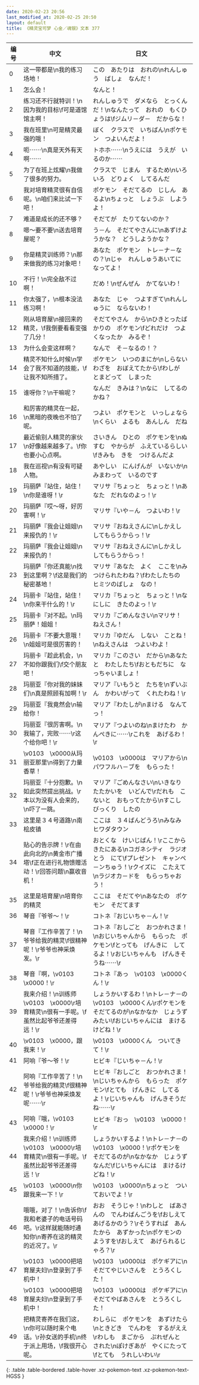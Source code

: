 ```yaml
---
date: 2020-02-23 20:56
last_modified_at: 2020-02-25 20:50
layout: default
title: 《精灵宝可梦 心金／魂银》文本 377
---
```

| 编号 | 中文 | 日文 |
| ---- | ---- | ---- |
| 0 | 这一带都是\n我的练习场地！ | この　あたりは　おれの\nれんしゅう　ばしょ　なんだ！ |
| 1 | 怎么会！ | なんと！ |
| 2 | 练习还不行就特训！\n因为我的目标\f可是道馆馆主啊！ | れんしゅうで　ダメなら　とっくんだ！\nなんたって　おれの　もくひょうは\fジムリ－ダ－　だからな！ |
| 3 | 我在班里\n可是精灵最强的哦！ | ぼく　クラスで　いちばん\nポケモン　つよいんだよ！ |
| 4 | 呃⋯⋯\n真是天外有天啊⋯⋯ | トホホ⋯⋯\nうえには　うえが　いるのか⋯⋯ |
| 5 | 为了在班上炫耀\n我做了很多的努力。 | クラスで　じまん　するため\nいろいろ　どりょく　してるんだ |
| 6 | 我对培育精灵很有自信呢。\n咱们来比试一下吧！ | ポケモン　そだてるの　じしん　あるよ\nちょっと　しょうぶ　しようよ！ |
| 7 | 难道是成长的还不够？ | そだてが　たりてないのか？ |
| 8 | 嗯～要不要\n送去培育屋呢？ | う－ん　そだてやさんに\nあずけようかな？　どうしようかな？ |
| 9 | 你是精灵训练师？\n那来做我的练习对象吧！ | あなた　ポケモン　トレ－ナ－なの？\nじゃ　れんしゅうあいてに　なってよ！ |
| 10 | 不行！\n完全敌不过啊！ | だめ！\nぜんぜん　かてないわ！ |
| 11 | 你太强了，\n根本没法练习啊！ | あなた　じゃ　つよすぎて\nれんしゅうに　ならないわ！ |
| 12 | 刚从培育屋\n接回来的精灵，\f我倒要看看变强了几分！ | そだてやさん　から\nひきとったばかりの　ポケモン\fどれだけ　つよくなったか　みるぞ！ |
| 13 | 为什么会变这样啊？ | なんで　そ－なるの！？ |
| 14 | 精灵不知什么时候\n学会了我不知道的技能，\f让我不知所措了。 | ポケモン　いつのまにか\nしらない　わざを　おぼえてたから\fわしが　とまどって　しまった |
| 15 | 谁呀你？\n干嘛呢？ | なんだ　きみは？\nなに　してるのかね？ |
| 16 | 和厉害的精灵在一起，\n黑暗的夜晚也不怕了呢。 | つよい　ポケモンと　いっしょなら\nくらい　よるも　あんしん　だね |
| 17 | 最近偷别人精灵的家伙\n好像越来越多了。\f你也要小心点啊。 | さいきん　ひとの　ポケモンを\nぬすむ　やからが　ふえているらしい\fきみも　きを　つけるんだよ |
| 18 | 我在巡视\n有没有可疑人物。 | あやしい　にんげんが　いないか\nみまわって　いるのです |
| 19 | 玛丽萨『站住，站住！\n你是谁呀！\r | マリサ『ちょっと　ちょっと！\nあなた　だれなのよっ！\r |
| 20 | 玛丽萨『哎～呀，好厉害啊！\r | マリサ『いや－ん　つよいわ！\r |
| 21 | 玛丽萨『我会让姐姐\n来报仇的！\r | マリサ『おねえさんに\nしかえし　してもらうからっ！\r |
| 22 | 玛丽萨『我会让姐姐\n来报仇的！ | マリサ『おねえさんに\nしかえし　してもらうからっ！ |
| 23 | 玛丽萨『你还真能\n找到这里啊？\f这是我们的秘密基地！ | マリサ『あなた　よく　ここを\nみつけられたわね？\fわたしたちの　ヒミツのばしょ　なの！ |
| 24 | 玛丽卡『站住，站住！\n你来干什么的！\r | マリカ『ちょっと　ちょっと！\nなにしに　きたのよっ！\r |
| 25 | 玛丽卡『对不起。\n玛丽萨！姐姐！ | マリカ『ごめんなさい\nマリサ！　ねえさん！ |
| 26 | 玛丽卡『不要大意哦！\n姐姐可是很厉害的！ | マリカ『ゆだん　しない　ことね！\nねえさんは　つよいわよ！ |
| 27 | 玛丽卡『趁此机会，\n不如你跟我们\f交个朋友吧！ | マリカ『このさい　だから\nあなたと　わたしたち\fおともだちに　なっちゃいましょ！ |
| 28 | 玛丽亚『你对我的妹妹们\n真是照顾有加啊！\r | マリア『いもうと　たちを\nずいぶん　かわいがって　くれたわね！\r |
| 29 | 玛丽亚『我竟然会\n输给你！ | マリア『わたしが\nまける　なんてっ！ |
| 30 | 玛丽亚『很厉害啊。\n我输了，完败⋯⋯\r这个给你吧！\r | マリア『つよいのね\nまけたわ　かんぺきに⋯⋯\rこれを　あげるわ！\r |
| 31 | \v0103　\x0000从玛丽亚那里\n得到了力量香草！ | \v0103　\x0000は　マリアから\nパワフルハ－ブを　もらった！ |
| 32 | 玛丽亚『十分抱歉。\n如此突然提出挑战。\r本以为没有人会来的，\n吓了一跳。 | マリア『ごめんなさい\nいきなり　たたかいを　いどんで\rだれも　こないと　おもってたから\nすこし　びっくり　したの |
| 33 | 这里是３４号道路\n南　桧皮镇 | ここは　３４ばんどうろ\nみなみ　ヒワダタウン |
| 34 | 贴心的告示牌！\r在由此向北的\n黄金市广播塔\f正在进行礼物馈赠活动！\r回答问题\n赢收音机！ | おとくな　けいじばん！\rここから　きたにある\nコガネシティ　ラジオとう　にて\fプレゼント　キャンペ－ンちゅう！\rクイズに　こたえて\nラジオカ－ドを　もらっちゃおう！ |
| 35 | 这里是培育屋\n培育你的精灵 | ここは　そだてや\nあなたの　ポケモン　そだてます |
| 36 | 琴音『爷爷～！\r | コトネ『おじいちゃ－ん！\r |
| 37 | 琴音『工作辛苦了！\n爷爷给我的精灵\f很精神呢！\r爷爷也神采焕发。\r | コトネ『おしごと　おつかれさま！\nおじいちゃんから　もらった　ポケモン\fとっても　げんきに　してるよ！\rおじいちゃんも　げんきそうね⋯⋯\r |
| 38 | 琴音『啊，\v0103　\x0000！\r | コトネ『あっ　\v0103　\x0000くん！\r |
| 39 | 我来介绍！\n训练师\v0103　\x0000\r培育精灵\n很有一手呢。\f虽然比起爷爷还差得远！\r | しょうかいするわ！\nトレ－ナ－の　\v0103　\x0000くん\rポケモンを　そだてるのが\nなかなか　じょうず　みたい\fおじいちゃんには　まけるけどね！\r |
| 40 | \v0103　\x0000，跟我来！\r | \v0103　\x0000くん　ついてきて！\r |
| 41 | 阿响『爷～爷！\r | ヒビキ『じいちゃ－ん！\r |
| 42 | 阿响『工作辛苦了！\n爷爷给我的精灵\f很精神呢！\r爷爷也神采焕发呢⋯⋯\r | ヒビキ『おしごと　おつかれさま！\nじいちゃんから　もらった　ポケモン\fとても　げんきに　してるよ！\rじいちゃんも　げんきそうだね⋯⋯\r |
| 43 | 阿响『哦，\v0103　\x0000！\r | ヒビキ『おっ　\v0103　\x0000！\r |
| 44 | 我来介绍！\n训练师\v0103　\x0000\r培育精灵\n很有一手呢。\f虽然比起爷爷还差得远！\r | しょうかいするよ！\nトレ－ナ－の　\v0103　\x0000！\rポケモンを　そだてるのが\nなかなか　じょうず　なんだ\fじいちゃんには　まけるけどね！\r |
| 45 | \v0103　\x0000\n你跟我来一下！\r | \v0103　\x0000\nちょっと　ついておいでよ！\r |
| 46 | 哦哦，对了！\n告诉你\f我和老婆子的电话号码吧。\r这样就能随时通知你\n寄养在这的精灵的近况了。\r | おお　そうじゃ！\nわしと　ばあさんの　でんわばんごうを\fおしえて　あげるかのう？\rそうすれば　あんたから　あずかった\nポケモンの　ようすを\fおしえて　あげられるじゃろ？\r |
| 47 | \v0103　\x0000把培育屋夫妇\n登录到了手机中！ | \v0103　\x0000は　ポケギアに\nそだてやじいさんを　とうろくした！ |
| 48 | \v0103　\x0000把培育屋夫妇\n登录到了手机中！ | \v0103　\x0000は　ポケギアに\nそだてやばあさんを　とうろくした！ |
| 49 | 把精灵寄养在我们这，\n你可以随时来个电话。\r孙女送的手机\n终于派上用场，\f我很开心呢。 | わしらに　ポケモンを　あずけたら\nときどき　でんわを　するがええ\rわしも　まごから　ぷれぜんと　された\nぽけぎあが　やくにたって\fとても　うれしいわい\r |
{: .table .table-bordered .table-hover .xz-pokemon-text .xz-pokemon-text-HGSS }